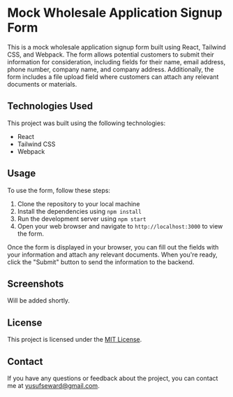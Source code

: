 # Mock Wholesale Application Signup Form

This is a mock wholesale application signup form built using React, Tailwind CSS, and Webpack. The form allows potential customers to submit their information for consideration, including fields for their name, email address, phone number, company name, and company address. Additionally, the form includes a file upload field where customers can attach any relevant documents or materials.

## Technologies Used

This project was built using the following technologies:

- React
- Tailwind CSS
- Webpack

## Usage

To use the form, follow these steps:

1. Clone the repository to your local machine
2. Install the dependencies using `npm install`
3. Run the development server using `npm start`
4. Open your web browser and navigate to `http://localhost:3000` to view the form.

Once the form is displayed in your browser, you can fill out the fields with your information and attach any relevant documents. When you're ready, click the "Submit" button to send the information to the backend.

## Screenshots

Will be added shortly.

## License

This project is licensed under the [MIT License](https://opensource.org/licenses/MIT).

## Contact

If you have any questions or feedback about the project, you can contact me at yusufseward@gmail.com.
